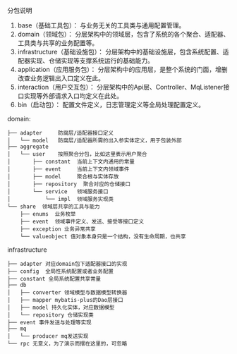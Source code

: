分包说明
1. base（基础工具包）： 与业务无关的工具类与通用配置管理。
2. domain（领域包）： 分层架构中的领域层，包含了系统的各个聚合、适配器、工具类与共享的业务配置等。
3. infrastructure（基础设施包）： 分层架构中的基础设施层，包含系统配置、适配器实现、仓储实现等支撑系统运行的基础能力。
4. application（应用服务包）： 分层架构中的应用层，是整个系统的门面，增删改查业务逻辑出入口定义在此。
5. interaction（用户交互包）： 分层架构中的Api层、Controller、MqListener接口实现等外部请求入口均定义在此处。
6. bin（启动包）： 配置文件定义，日志管理定义等全局处理配置定义。

domain:
```text
├── adapter     防腐层/适配器接口定义   
│   └── model   防腐层/适配器所需的出入参实体定义，用于包装外部
├── aggregate
│   └── user    按照聚合分包，比如这里表示用户聚合
│       ├── constant  当前上下文内通用的常量
│       ├── event     当前上下文内领域事件
│       ├── model     聚合根与实体存放
│       ├── repository  聚合对应的仓储接口
│       └── service   领域服务接口
│           └── impl  领域服务实现类
└── share  领域层共享的工具与能力
    ├── enums  业务枚举
    ├── event  领域事件定义、发送、接受等接口定义
    ├── exception 业务异常共享
    └── valueobject 值对象本身只是一个结构，没有生命周期，也共享

```

infrastructure
```text
├── adapter 对应domain包下适配器接口的实现
├── config  全局性系统配置或者业务配置
├── constant 全局系统配置共享常量
├── db
│   ├── converter 领域模型与数据模型转换器
│   ├── mapper mybatis-plus的Dao层接口
│   ├── model 持久化实体，对应数据模型
│   └── repository 仓储实现类
├── event 事件发送与处理等实现
├── mq
│   └── producer mq发送实现
└── rpc 无意义，为了演示而摆在这里的，可忽略

```